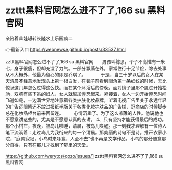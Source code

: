 # zzttt黑料官网怎么进不了了,166 su 黑料官网
亲陪着山娃辗转长隆水上乐园疯二

👉最新入口 https://webnewse.github.io/posts/33537.html

zzttt黑料官网怎么进不了了,166 su 黑料官网　　男孩叫陈思，个子不高惟有一米七，身子很瘦，但却充溢了力气。一部分飘荡在外，家常住行十足节俭，除去处事从不大概外，他最为留心的即是乔琪了。
　　　于是，当三十岁以后的女人在某天清晨不经意地发现头上第一根白发，在镜子前看到眼角第一条细纹的时候，无比惊讶这几年怎么过得这么快。而在某个沐浴后的傍晚，面对镜子里那个肌肤开始松驰，双胸有些下吊的妇人，女人就越加惶恐起来。紧接着，女人一边开始惶恐时间飞逝如电，一边满世界地注意着各类护肤化妆品牌，听着电视广告里关于永远年轻的广告词眼睛还不放过报纸半版关于各类化妆护肤品的广告栏，逛商店的时候脚步总在化妆品柜台前来回留连。
　　心情沉重了。为了这么凉薄的人性。他说他也不愿意讲这些的，尤其是不愿意认真的去讲。
	4、只有坚持才能获得最后的成功。
那个小村庄，夜晚，被鸟儿哄睡，清晨，被鸟儿唤醒。那一刻我才理解有一位诗人笔下流淌着：走过鸟儿为我衔来的每一个清晨。那美丽的诗句不是诗。推开农家小院，“庭阶寂寂，小鸟时来啄食，人至不去”也不再是文学作品。小鸟的那分随意那分自得，只有在那儿才找到了梦里的天堂。

https://github.com/werytos/qozo/issues/1
zzttt黑料官网怎么进不了了,166 su 黑料官网
